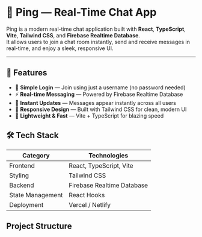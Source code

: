 # 💬 Ping — Real-Time Chat App

Ping is a modern real-time chat application built with **React**, **TypeScript**, **Vite**, **Tailwind CSS**, and **Firebase Realtime Database**.  
It allows users to join a chat room instantly, send and receive messages in real-time, and enjoy a sleek, responsive UI.

---

## 🚀 Features

- 🔐 **Simple Login** — Join using just a username (no password needed)
- ⚡ **Real-time Messaging** — Powered by Firebase Realtime Database
- 💬 **Instant Updates** — Messages appear instantly across all users
- 🌙 **Responsive Design** — Built with Tailwind CSS for clean, modern UI
- 🧹 **Lightweight & Fast** — Vite + TypeScript for blazing speed

## 🛠️ Tech Stack

| Category         | Technologies               |
| ---------------- | -------------------------- |
| Frontend         | React, TypeScript, Vite    |
| Styling          | Tailwind CSS               |
| Backend          | Firebase Realtime Database |
| State Management | React Hooks                |
| Deployment       | Vercel / Netlify           |

## Project Structure
